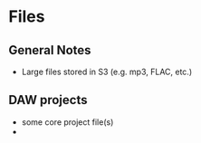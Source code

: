 # Files  

## General Notes
- Large files stored in S3 (e.g. mp3, FLAC, etc.)

## DAW projects
- some core project file(s)
- 
